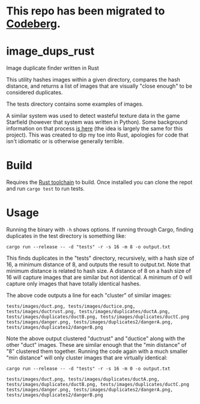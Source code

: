 # This repo has been migrated to [Codeberg](https://codeberg.org/BBarker/image_dups_rust).


# image_dups_rust
Image duplicate finder written in Rust

This utility hashes images within a given directory, compares the hash distance, and returns a list of images that are visually "close enough" to be considered duplicates.

The tests directory contains some examples of images.

A similar system was used to detect wasteful texture data in the game Starfield (however that system was written in Python). Some background information on that process [is here](https://www.benbarker.com/articles/finding-duplicate-images-in-starfield) (the idea is largely the same for this project).
This was created to dip my toe into Rust, apologies for code that isn't idiomatic or is otherwise generally terrible.

# Build

Requires the [Rust toolchain](https://www.rust-lang.org/tools/install) to build.
Once installed you can clone the repot and run `cargo test` to run tests.

# Usage
Running the binary with `-h` shows options. If running through Cargo, finding duplicates in the test directory is something like:

`cargo run --release -- -d "tests" -r -s 16 -m 8 -o output.txt`

This finds duplicates in the "tests" directory, recursively, with a hash size of 16, a minimum distance of 8, and outputs the result to output.txt.
Note that minimum distance is related to hash size. A distance of 8 on a hash size of 16 will capture images that are similar but not identical. A minimum of 0 will capture only images that have totally identical hashes.

The above code outputs a line for each "cluster" of similar images:

```
tests/images/duct.png, tests/images/ductice.png, tests/images/ductrust.png, tests/images/duplicates/ductA.png, tests/images/duplicates/ductB.png, tests/images/duplicates/ductC.png
tests/images/danger.png, tests/images/duplicates2/dangerA.png, tests/images/duplicates2/dangerB.png
```

Note the above output clustered "ductrust" and "ductice" along with the other "duct" images. These are similar enough that the "min distance" of "8" clustered them together.
Running the code again with a much smaller "min distance" will only cluster images that are virtually identical:

`cargo run --release -- -d "tests" -r -s 16 -m 0 -o output.txt`

```
tests/images/duct.png, tests/images/duplicates/ductA.png, tests/images/duplicates/ductB.png, tests/images/duplicates/ductC.png
tests/images/danger.png, tests/images/duplicates2/dangerA.png, tests/images/duplicates2/dangerB.png
```



